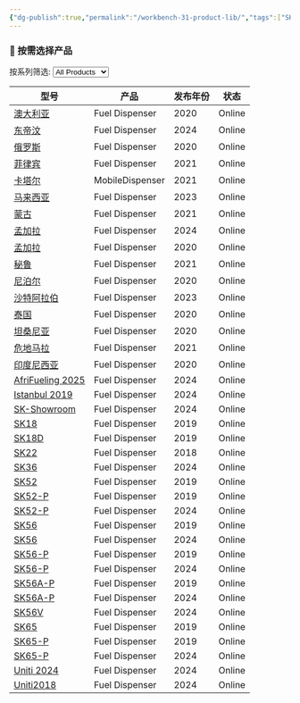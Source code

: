 ```yaml
---
{"dg-publish":true,"permalink":"/workbench-31-product-lib/","tags":["SK-Workbench"]}
---
```


### 🎈 按需选择产品


<div style="margin-bottom: 1em;"><label>按系列筛选:  </label><select><option value="All Products">All Products</option><option value="Atom">Atom</option><option value="Classic">Classic</option><option value="DemoStation">DemoStation</option><option value="Prime">Prime</option><option value="Showroom">Showroom</option><option value="Skyline">Skyline</option><option value="TradeShow">TradeShow</option></select></div><div><table class="dataview table-view-table"><thead><tr><th>型号</th><th>产品</th><th>发布年份</th><th>状态</th></tr></thead><tbody><tr><td><a class="internal-link" href="03 Marketing/031 SANKI ProductLib/Index of CustomerStation 澳大利亚 2020.md">澳大利亚</a></td><td>Fuel Dispenser</td><td>2020</td><td>Online</td></tr><tr><td><a class="internal-link" href="03 Marketing/031 SANKI ProductLib/Index of CustomerStation 东帝汶2024.md">东帝汶</a></td><td>Fuel Dispenser</td><td>2024</td><td>Online</td></tr><tr><td><a class="internal-link" href="03 Marketing/031 SANKI ProductLib/Index of CustomerStation 俄罗斯2020.md">俄罗斯</a></td><td>Fuel Dispenser</td><td>2020</td><td>Online</td></tr><tr><td><a class="internal-link" href="03 Marketing/031 SANKI ProductLib/Index of CustomerStation 菲律宾2021.md">菲律宾</a></td><td>Fuel Dispenser</td><td>2021</td><td>Online</td></tr><tr><td><a class="internal-link" href="03 Marketing/031 SANKI ProductLib/Index of CustomerStation 卡塔尔2021.md">卡塔尔</a></td><td>MobileDispenser</td><td>2021</td><td>Online</td></tr><tr><td><a class="internal-link" href="03 Marketing/031 SANKI ProductLib/Index of CustomerStation 马来西亚2023.md">马来西亚</a></td><td>Fuel Dispenser</td><td>2023</td><td>Online</td></tr><tr><td><a class="internal-link" href="03 Marketing/031 SANKI ProductLib/Index of CustomerStation 蒙古2021.md">蒙古</a></td><td>Fuel Dispenser</td><td>2021</td><td>Online</td></tr><tr><td><a class="internal-link" href="03 Marketing/031 SANKI ProductLib/Index of CustomerStation 孟加拉2024.md">孟加拉</a></td><td>Fuel Dispenser</td><td>2024</td><td>Online</td></tr><tr><td><a class="internal-link" href="03 Marketing/031 SANKI ProductLib/Index of CustomerStation 孟加拉2020.md">孟加拉</a></td><td>Fuel Dispenser</td><td>2020</td><td>Online</td></tr><tr><td><a class="internal-link" href="03 Marketing/031 SANKI ProductLib/Index of CustomerStation 秘鲁2021.md">秘鲁</a></td><td>Fuel Dispenser</td><td>2021</td><td>Online</td></tr><tr><td><a class="internal-link" href="03 Marketing/031 SANKI ProductLib/Index of CustomerStation 尼泊尔2020.md">尼泊尔</a></td><td>Fuel Dispenser</td><td>2020</td><td>Online</td></tr><tr><td><a class="internal-link" href="03 Marketing/031 SANKI ProductLib/Index of CustomerStation 沙特2023.md">沙特阿拉伯</a></td><td>Fuel Dispenser</td><td>2023</td><td>Online</td></tr><tr><td><a class="internal-link" href="03 Marketing/031 SANKI ProductLib/Index of CustomerStation 泰国2020.md">泰国</a></td><td>Fuel Dispenser</td><td>2020</td><td>Online</td></tr><tr><td><a class="internal-link" href="03 Marketing/031 SANKI ProductLib/Index of CustomerStation 坦桑尼亚2020.md">坦桑尼亚</a></td><td>Fuel Dispenser</td><td>2020</td><td>Online</td></tr><tr><td><a class="internal-link" href="03 Marketing/031 SANKI ProductLib/Index of CustomerStation 危地马拉2021.md">危地马拉</a></td><td>Fuel Dispenser</td><td>2021</td><td>Online</td></tr><tr><td><a class="internal-link" href="03 Marketing/031 SANKI ProductLib/Index of CustomerStation 印度尼西亚2020.md">印度尼西亚</a></td><td>Fuel Dispenser</td><td>2020</td><td>Online</td></tr><tr><td><a class="internal-link" href="03 Marketing/031 SANKI ProductLib/Index of TradeShow AfriFueling 2025.md">AfriFueling 2025</a></td><td>Fuel Dispenser</td><td>2024</td><td>Online</td></tr><tr><td><a class="internal-link" href="03 Marketing/031 SANKI ProductLib/Index of TradeShow Istanbul 2019.md">Istanbul 2019</a></td><td>Fuel Dispenser</td><td>2024</td><td>Online</td></tr><tr><td><a class="internal-link" href="03 Marketing/031 SANKI ProductLib/Index of SK-ShowRoom 2017.md">SK-Showroom</a></td><td>Fuel Dispenser</td><td>2024</td><td>Online</td></tr><tr><td><a class="internal-link" href="03 Marketing/031 SANKI ProductLib/Index of Atom SK18 2019.md">SK18</a></td><td>Fuel Dispenser</td><td>2019</td><td>Online</td></tr><tr><td><a class="internal-link" href="03 Marketing/031 SANKI ProductLib/Index of Atom SK18D 2019.md">SK18D</a></td><td>Fuel Dispenser</td><td>2019</td><td>Online</td></tr><tr><td><a class="internal-link" href="03 Marketing/031 SANKI ProductLib/Index of Classic SK22 2019.md">SK22</a></td><td>Fuel Dispenser</td><td>2018</td><td>Online</td></tr><tr><td><a class="internal-link" href="03 Marketing/031 SANKI ProductLib/Index of Skyline SK36 2024.md">SK36</a></td><td>Fuel Dispenser</td><td>2024</td><td>Online</td></tr><tr><td><a class="internal-link" href="03 Marketing/031 SANKI ProductLib/Index of Classic SK52 2019.md">SK52</a></td><td>Fuel Dispenser</td><td>2019</td><td>Online</td></tr><tr><td><a class="internal-link" href="03 Marketing/031 SANKI ProductLib/Index of Prime SK52 2019.md">SK52-P</a></td><td>Fuel Dispenser</td><td>2019</td><td>Online</td></tr><tr><td><a class="internal-link" href="03 Marketing/031 SANKI ProductLib/Index of Prime SK52 2024.md">SK52-P</a></td><td>Fuel Dispenser</td><td>2024</td><td>Online</td></tr><tr><td><a class="internal-link" href="03 Marketing/031 SANKI ProductLib/Index of Classic SK56 2019.md">SK56</a></td><td>Fuel Dispenser</td><td>2019</td><td>Online</td></tr><tr><td><a class="internal-link" href="03 Marketing/031 SANKI ProductLib/Index of Skyline SK56 2024.md">SK56</a></td><td>Fuel Dispenser</td><td>2024</td><td>Online</td></tr><tr><td><a class="internal-link" href="03 Marketing/031 SANKI ProductLib/Index of Prime SK56 2019.md">SK56-P</a></td><td>Fuel Dispenser</td><td>2019</td><td>Online</td></tr><tr><td><a class="internal-link" href="03 Marketing/031 SANKI ProductLib/Index of Prime SK56 2024.md">SK56-P</a></td><td>Fuel Dispenser</td><td>2024</td><td>Online</td></tr><tr><td><a class="internal-link" href="03 Marketing/031 SANKI ProductLib/Index of Prime SK56A 2019.md">SK56A-P</a></td><td>Fuel Dispenser</td><td>2019</td><td>Online</td></tr><tr><td><a class="internal-link" href="03 Marketing/031 SANKI ProductLib/Index of Prime SK56A 2024.md">SK56A-P</a></td><td>Fuel Dispenser</td><td>2024</td><td>Online</td></tr><tr><td><a class="internal-link" href="03 Marketing/031 SANKI ProductLib/Index of Skyline SK56V 2024.md">SK56V</a></td><td>Fuel Dispenser</td><td>2024</td><td>Online</td></tr><tr><td><a class="internal-link" href="03 Marketing/031 SANKI ProductLib/Index of Classic SK65 2019.md">SK65</a></td><td>Fuel Dispenser</td><td>2019</td><td>Online</td></tr><tr><td><a class="internal-link" href="03 Marketing/031 SANKI ProductLib/Index of Prime SK65 2019.md">SK65-P</a></td><td>Fuel Dispenser</td><td>2019</td><td>Online</td></tr><tr><td><a class="internal-link" href="03 Marketing/031 SANKI ProductLib/Index of Prime SK65 2024.md">SK65-P</a></td><td>Fuel Dispenser</td><td>2024</td><td>Online</td></tr><tr><td><a class="internal-link" href="03 Marketing/031 SANKI ProductLib/Index of TradeShow UNITI 2024.md">Uniti 2024</a></td><td>Fuel Dispenser</td><td>2024</td><td>Online</td></tr><tr><td><a class="internal-link" href="03 Marketing/031 SANKI ProductLib/Index of TradeShow UNITI 2018.md">Uniti2018</a></td><td>Fuel Dispenser</td><td>2024</td><td>Online</td></tr></tbody></table></div>

